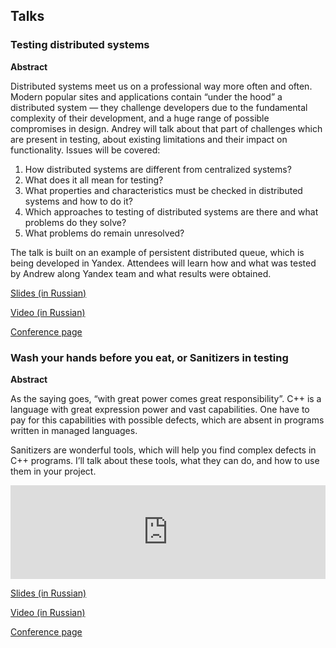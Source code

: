 ## Talks
### Testing distributed systems
**Abstract**

Distributed systems meet us on a professional way more often and often. Modern popular sites and applications contain “under the hood” a distributed system — they challenge developers due to the fundamental complexity of their development, and a huge range of possible compromises in design. Andrey will talk about that part of challenges which are present in testing, about existing limitations and their impact on functionality. Issues will be covered:

1. How distributed systems are different from centralized systems?
1. What does it all mean for testing?
1. What properties and characteristics must be checked in distributed systems and how to do it?
1. Which approaches to testing of distributed systems are there and what problems do they solve?
1. What problems do remain unresolved?

The talk is built on an example of persistent distributed queue, which is being developed in Yandex. Attendees will learn how and what was tested by Andrew along Yandex team and what results were obtained.

[Slides (in Russian)](https://speakerdeck.com/asatarin/tiestirovaniie-raspriedieliennykh-sistiem)

[Video (in Russian)](https://youtu.be/h8RV4JfSovg)

[Conference page](http://2016.heisenbug-moscow.ru/en/talks/testirovanie-raspredelennyh-sistem/)


### Wash your hands before you eat, or Sanitizers in testing

**Abstract**

As the saying goes, “with great power comes great responsibility”. C++ is a language with great expression power and vast capabilities. One have to pay for this capabilities with possible defects, which are absent in programs written in managed languages.

Sanitizers are wonderful tools, which will help you find complex defects in C++ programs. I’ll talk about these tools, what they can do, and how to use them in your project.

<script async class="speakerdeck-embed" data-id="bcb48dac52af45049d477d8ab9d4b389" data-ratio="1.77777777777778" src="//speakerdeck.com/assets/embed.js"></script>

<iframe width="100%" src="https://www.youtube.com/embed/Aeu7abIKgGs" frameborder="0" allowfullscreen></iframe>

[Slides (in Russian)](https://speakerdeck.com/asatarin/moitie-ruki-pieried-iedoi-ili-sanitaiziery-v-tiestirovanii)

[Video (in Russian)](https://youtu.be/Aeu7abIKgGs)

[Conference page](https://heisenbug-piter.ru/talks/wash-your-hands-before-eating-or-sanitizer-in-testing/)

